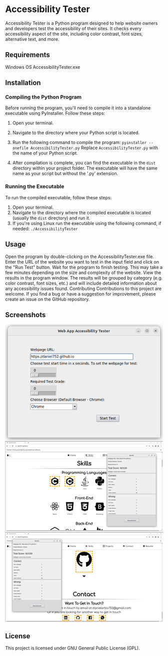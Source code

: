 # Accessibility Tester
Accessibility Tester is a Python program designed to help website owners and developers test the accessibility of their sites. It checks every accessibility aspect of the site, including color contrast, font sizes, alternative text, and more.

## Requirements
Windows OS
AccessibilityTester.exe

## Installation
### Compiling the Python Program
Before running the program, you'll need to compile it into a standalone executable using PyInstaller.
Follow these steps:
1. Open your terminal.
2. Navigate to the directory where your Python script is located.
3. Run the following command to compile the program: ``pyinstaller --onefile AccessibilityTester.py``
Replace `AccessibilityTester.py` with the name of your Python script.

4. After compilation is complete, you can find the executable in the `dist` directory within your project folder. The executable will have the same name as your script but without the '.py' extension.

### Running the Executable
To run the compiled executable, follow these steps:
1. Open your terminal.
2. Navigate to the directory where the compiled executable is located (usually the `dist` directory) and run it.
3. If you're using Linux run the executable using the following command, if needed: ``./AccessibilityTester``




## Usage
Open the program by double-clicking on the AccessibilityTester.exe file.
Enter the URL of the website you want to test in the input field and click on the "Run Test" button.
Wait for the program to finish testing. This may take a few minutes depending on the size and complexity of the website.
View the results in the program window. The results will be grouped by category (e.g. color contrast, font sizes, etc.) and will include detailed information about any accessibility issues found.
Contributing
Contributions to this project are welcome. If you find a bug or have a suggestion for improvement, please create an issue on the GitHub repository.

## Screenshots
![project-screenshot-1](https://github.com/daniel752/Accessibility-Tester/blob/main/images/screenshot-1.png?raw=true)
![project-screenshot-2](https://github.com/daniel752/Accessibility-Tester/blob/main/images/screenshot-2.png?raw=true)
![project-screenshot-3](https://github.com/daniel752/Accessibility-Tester/blob/main/images/screenshot-3.png?raw=true)

## License
This project is licensed under GNU General Public License (GPL).

